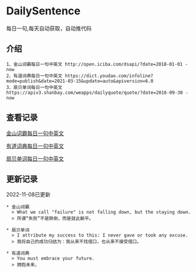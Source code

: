 # DailySentence

每日一句,每天自动获取，自动推代码

## 介绍

```
1、金山词霸每日一句中英文 http://open.iciba.com/dsapi/?date=2018-01-01 - now
2、有道词典每日一句中英文 https://dict.youdao.com/infoline?mode=publish&date=2021-03-15&update=auto&apiversion=6.0
3、扇贝单词每日一句中英文 https://apiv3.shanbay.com/weapps/dailyquote/quote/?date=2016-09-30 - now
```

## 查看记录

[金山词霸每日一句中英文](./data/iciba/)

[有道词典每日一句中英文](./data/youdao/)

[扇贝单词每日一句中英文](./data/shanbay/)

## 更新记录
2022-11-08已更新 
```
* 金山词霸
  > What we call "failure" is not falling down, but the staying down.
  > 所谓“失败”不是跌倒，而是就此躺平。

* 扇贝单词
  > I attribute my success to this: I never gave or took any excuse.
  > 我将自己的成功归结为：我从来不找借口，也从来不接受借口。

* 有道词典
  > You must embrace your future.
  > 拥抱未来。

```
